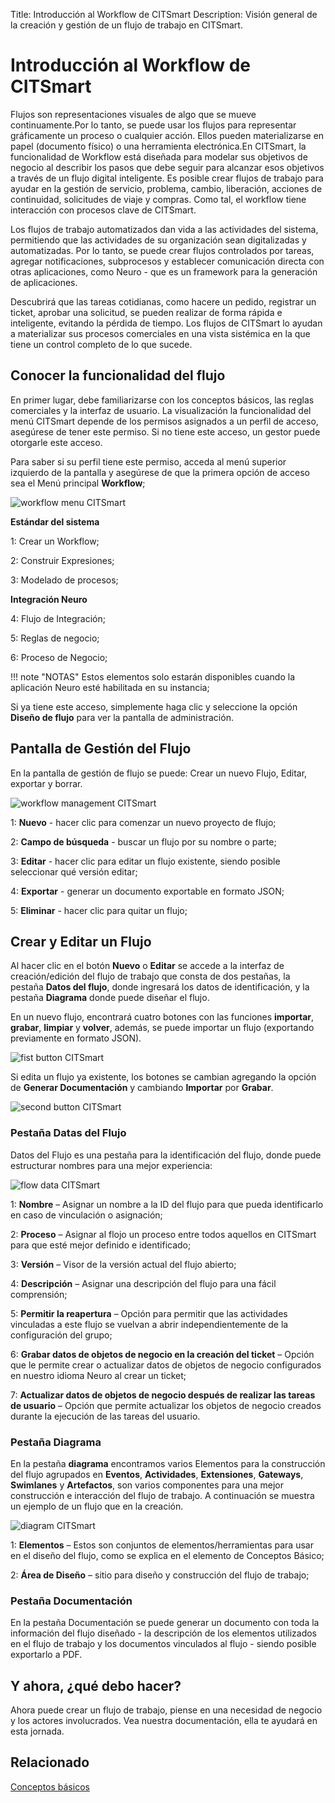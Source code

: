 Title: Introducción al Workflow de CITSmart
Description: Visión general de la creación y gestión de un flujo de trabajo en CITSmart.

# Introducción al Workflow de CITSmart

Flujos son representaciones visuales de algo que se mueve continuamente.Por lo tanto, se puede usar los flujos para representar gráficamente un proceso o cualquier acción. Ellos pueden materializarse en papel (documento físico) o una herramienta electrónica.En CITSmart, la funcionalidad de Workflow está diseñada para modelar sus objetivos de negocio al describir los pasos que debe seguir para alcanzar esos objetivos a través de un flujo digital inteligente. Es posible crear flujos de trabajo para ayudar en la gestión de servicio, problema, cambio, liberación, acciones de continuidad, solicitudes de viaje y compras. Como tal, el workflow tiene interacción con procesos clave de CITSmart.

Los flujos de trabajo automatizados dan vida a las actividades del sistema, permitiendo que las actividades de su organización sean digitalizadas y automatizadas. Por lo tanto, se puede crear flujos controlados por tareas, agregar notificaciones, subprocesos y establecer comunicación directa con otras aplicaciones, como Neuro - que es un framework para la generación de aplicaciones.

Descubrirá que las tareas cotidianas, como hacere un pedido, registrar un ticket, aprobar una solicitud, se pueden realizar de forma rápida e inteligente, evitando la pérdida de tiempo. Los flujos de CITSmart lo ayudan a materializar sus procesos comerciales en una vista sistémica en la que tiene un control completo de lo que sucede.

## Conocer la funcionalidad del flujo

En primer lugar, debe familiarizarse con los conceptos básicos, las reglas comerciales y la interfaz de usuario. La visualización la funcionalidad del menú CITSmart depende de los permisos asignados a un perfil de acceso, asegúrese de tener este permiso. Si no tiene este acceso, un gestor puede otorgarle este acceso.

Para saber si su perfil tiene este permiso, acceda al menú superior izquierdo de la pantalla y asegúrese de que la primera opción de acceso sea el Menú principal **Workflow**;


![workflow menu CITSmart][1]

**Estándar del sistema**

1: Crear un Workflow;

2: Construir Expresiones;

3: Modelado de procesos;

**Integración Neuro**

4: Flujo de Integración;

5: Reglas de negocio;

6: Proceso de Negocio;

!!! note "NOTAS"
   Estos elementos solo estarán disponibles cuando la aplicación Neuro esté habilitada en su instancia;

Si ya tiene este acceso, simplemente haga clic y seleccione la opción **Diseño de flujo** para ver la pantalla de administración.

## Pantalla de Gestión del Flujo

En la pantalla de gestión de flujo se puede: Crear un nuevo Flujo, Editar, exportar y borrar.

![workflow management CITSmart][2]

1: **Nuevo** - hacer clic para comenzar un nuevo proyecto de flujo;

2: **Campo de búsqueda** - buscar un flujo por su nombre o parte;

3: **Editar** - hacer clic para editar un flujo existente, siendo posible seleccionar qué versión editar;

4: **Exportar** - generar un documento exportable en formato JSON;

5: **Eliminar** - hacer clic para quitar un flujo;

## Crear y Editar un Flujo

Al hacer clic en el botón **Nuevo** o **Editar** se accede a la interfaz de creación/edición del flujo de trabajo que consta de dos pestañas, la pestaña **Datos del flujo**, donde ingresará los datos de identificación, y la pestaña **Diagrama** donde puede diseñar el flujo.

En un nuevo flujo, encontrará cuatro botones con las funciones **importar**, **grabar**, **limpiar** y **volver**, además, se puede importar un flujo (exportando previamente en formato JSON).

![fist button CITSmart][3]

Si edita un flujo ya existente, los botones se cambian agregando la opción de **Generar Documentación** y cambiando **Importar** por **Grabar**.

![second button CITSmart][4]

### Pestaña Datas del Flujo  

Datos del Flujo es una pestaña para la identificación del flujo, donde puede estructurar nombres para una mejor experiencia:

![flow data CITSmart][5]

1: **Nombre** – Asignar un nombre a la ID del flujo para que pueda identificarlo en caso de vinculación o asignación;

2: **Proceso** – Asignar al flojo un proceso entre todos aquellos en CITSmart para que esté mejor definido e identificado;

3: **Versión** – Visor de la versión actual del flujo abierto;

4: **Descripción** – Asignar una descripción del flujo para una fácil comprensión;

5: **Permitir la reapertura** – Opción para permitir que las actividades vinculadas a este flujo se vuelvan a abrir independientemente de la configuración del grupo;

6: **Grabar datos de objetos de negocio en la creación del ticket** – Opción que le permite crear o actualizar datos de objetos de negocio configurados en nuestro idioma Neuro al crear un ticket;

7: **Actualizar datos de objetos de negocio después de realizar las tareas de usuario** – Opción que permite actualizar los objetos de negocio creados durante la ejecución de las tareas del usuario.

### Pestaña Diagrama  

En la pestaña **diagrama** encontramos varios Elementos para la construcción del flujo agrupados en **Eventos**, **Actividades**, **Extensiones**, **Gateways**, **Swimlanes** y **Artefactos**, son varios componentes para una mejor construcción e interacción del flujo de trabajo. A continuación se muestra un ejemplo de un flujo que en la creación.

![diagram CITSmart][6]

1: **Elementos** – Estos son conjuntos de elementos/herramientas para usar en el diseño del flujo, como se explica en el elemento de Conceptos Básico;

2: **Área de Diseño** – sitio para diseño y construcción del flujo de trabajo;

### Pestaña Documentación

En la pestaña Documentación se puede generar un documento con toda la información del flujo diseñado - la descripción de los elementos utilizados en el flujo de trabajo y los documentos vinculados al flujo - siendo posible exportarlo a PDF.  

## Y ahora, ¿qué debo hacer?

Ahora puede crear un flujo de trabajo, piense en una necesidad de negocio y los actores involucrados. Vea nuestra documentación, ella te ayudará en esta jornada.

## Relacionado
[Conceptos básicos](https://docs.citsmart.com/pt-br/citsmart-platform-9/workflow/basic-concepts.html)

[1]:images/workflow-menu-citsmart.png
[2]:images/workflow-management-citsmart.png
[3]:images/fist-button-citsmart.jpg
[4]:images/second-button-citsmart.png
[5]:images/flow-data-citsmart.png
[6]:images/diagram-citsmart.png
